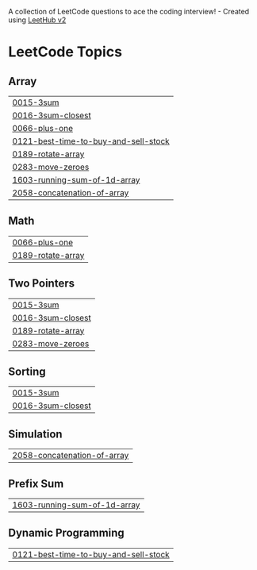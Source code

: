 A collection of LeetCode questions to ace the coding interview! - Created using [LeetHub v2](https://github.com/arunbhardwaj/LeetHub-2.0)
<!---LeetCode Topics Start-->
# LeetCode Topics
## Array
|  |
| ------- |
| [0015-3sum](https://github.com/Guna42/DSA-LEETCODE/tree/master/0015-3sum) |
| [0016-3sum-closest](https://github.com/Guna42/DSA-LEETCODE/tree/master/0016-3sum-closest) |
| [0066-plus-one](https://github.com/Guna42/DSA-LEETCODE/tree/master/0066-plus-one) |
| [0121-best-time-to-buy-and-sell-stock](https://github.com/Guna42/DSA-LEETCODE/tree/master/0121-best-time-to-buy-and-sell-stock) |
| [0189-rotate-array](https://github.com/Guna42/DSA-LEETCODE/tree/master/0189-rotate-array) |
| [0283-move-zeroes](https://github.com/Guna42/DSA-LEETCODE/tree/master/0283-move-zeroes) |
| [1603-running-sum-of-1d-array](https://github.com/Guna42/DSA-LEETCODE/tree/master/1603-running-sum-of-1d-array) |
| [2058-concatenation-of-array](https://github.com/Guna42/DSA-LEETCODE/tree/master/2058-concatenation-of-array) |
## Math
|  |
| ------- |
| [0066-plus-one](https://github.com/Guna42/DSA-LEETCODE/tree/master/0066-plus-one) |
| [0189-rotate-array](https://github.com/Guna42/DSA-LEETCODE/tree/master/0189-rotate-array) |
## Two Pointers
|  |
| ------- |
| [0015-3sum](https://github.com/Guna42/DSA-LEETCODE/tree/master/0015-3sum) |
| [0016-3sum-closest](https://github.com/Guna42/DSA-LEETCODE/tree/master/0016-3sum-closest) |
| [0189-rotate-array](https://github.com/Guna42/DSA-LEETCODE/tree/master/0189-rotate-array) |
| [0283-move-zeroes](https://github.com/Guna42/DSA-LEETCODE/tree/master/0283-move-zeroes) |
## Sorting
|  |
| ------- |
| [0015-3sum](https://github.com/Guna42/DSA-LEETCODE/tree/master/0015-3sum) |
| [0016-3sum-closest](https://github.com/Guna42/DSA-LEETCODE/tree/master/0016-3sum-closest) |
## Simulation
|  |
| ------- |
| [2058-concatenation-of-array](https://github.com/Guna42/DSA-LEETCODE/tree/master/2058-concatenation-of-array) |
## Prefix Sum
|  |
| ------- |
| [1603-running-sum-of-1d-array](https://github.com/Guna42/DSA-LEETCODE/tree/master/1603-running-sum-of-1d-array) |
## Dynamic Programming
|  |
| ------- |
| [0121-best-time-to-buy-and-sell-stock](https://github.com/Guna42/DSA-LEETCODE/tree/master/0121-best-time-to-buy-and-sell-stock) |
<!---LeetCode Topics End-->
